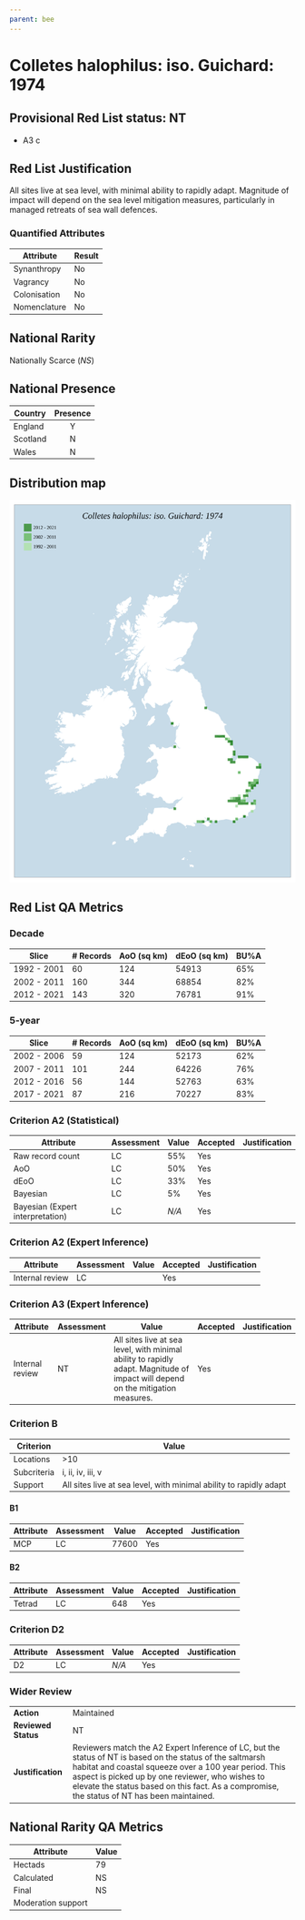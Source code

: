```yaml
---
parent: bee
---
```

# Colletes halophilus: iso. Guichard: 1974

## Provisional Red List status: NT
- A3 c

## Red List Justification
All sites live at sea level, with minimal ability to rapidly adapt. Magnitude of impact will depend on the sea level mitigation measures, particularly in managed retreats of sea wall defences.
### Quantified Attributes
|Attribute|Result|
|---|---|
|Synanthropy|No|
|Vagrancy|No|
|Colonisation|No|
|Nomenclature|No|


## National Rarity
Nationally Scarce (*NS*)

## National Presence
|Country|Presence
|---|:-:|
|England|Y|
|Scotland|N|
|Wales|N|


## Distribution map
![](../map/578.svg)

## Red List QA Metrics
### Decade
| Slice | # Records | AoO (sq km) | dEoO (sq km) |BU%A |
|---|---|---|---|---|
|1992 - 2001|60|124|54913|65%|
|2002 - 2011|160|344|68854|82%|
|2012 - 2021|143|320|76781|91%|
### 5-year
| Slice | # Records | AoO (sq km) | dEoO (sq km) |BU%A |
|---|---|---|---|---|
|2002 - 2006|59|124|52173|62%|
|2007 - 2011|101|244|64226|76%|
|2012 - 2016|56|144|52763|63%|
|2017 - 2021|87|216|70227|83%|
### Criterion A2 (Statistical)
|Attribute|Assessment|Value|Accepted|Justification
|---|---|---|---|---|
|Raw record count|LC|55%|Yes||
|AoO|LC|50%|Yes||
|dEoO|LC|33%|Yes||
|Bayesian|LC|5%|Yes||
|Bayesian (Expert interpretation)|LC|*N/A*|Yes||
### Criterion A2 (Expert Inference)
|Attribute|Assessment|Value|Accepted|Justification
|---|---|---|---|---|
|Internal review|LC||Yes||
### Criterion A3 (Expert Inference)
|Attribute|Assessment|Value|Accepted|Justification
|---|---|---|---|---|
|Internal review|NT|All sites live at sea level, with minimal ability to rapidly adapt. Magnitude of impact will depend on the mitigation measures.|Yes||
### Criterion B
|Criterion| Value|
|---|---|
|Locations|>10|
|Subcriteria|i, ii, iv, iii, v|
|Support|All sites live at sea level, with minimal ability to rapidly adapt|
#### B1
|Attribute|Assessment|Value|Accepted|Justification
|---|---|---|---|---|
|MCP|LC|77600|Yes||
#### B2
|Attribute|Assessment|Value|Accepted|Justification
|---|---|---|---|---|
|Tetrad|LC|648|Yes||
### Criterion D2
|Attribute|Assessment|Value|Accepted|Justification
|---|---|---|---|---|
|D2|LC|*N/A*|Yes||
### Wider Review
|  |  |
|---|---|
|**Action**|Maintained|
|**Reviewed Status**|NT|
|**Justification**|Reviewers match the A2 Expert Inference of LC, but the status of NT is based on the status of the saltmarsh habitat and coastal squeeze over a 100 year period. This aspect is picked up by one reviewer, who wishes to elevate the status based on this fact. As a compromise, the status of NT has been maintained.|


## National Rarity QA Metrics
|Attribute|Value|
|---|---|
|Hectads|79|
|Calculated|NS|
|Final|NS|
|Moderation support||



